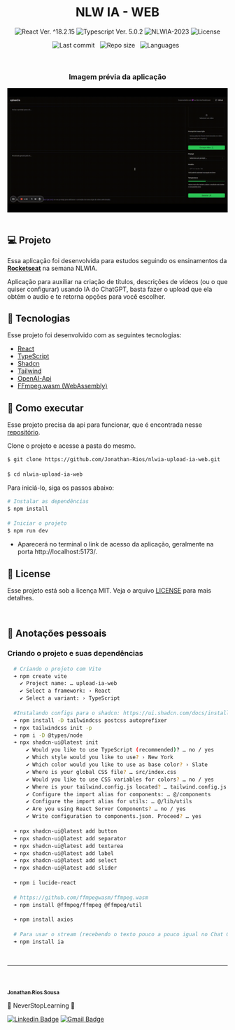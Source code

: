 <h1 align="center">NLW IA - WEB</h1>

<p align="center">
  <img 
    src="https://img.shields.io/badge/React-%5E18.2.15-blue" 
    alt="React Ver. ^18.2.15"
  />
  <img 
    src="https://img.shields.io/badge/Typescript-%5E5.0.2-blue"
    alt="Typescript Ver. 5.0.2" 
  />
  <img
    src="https://img.shields.io/badge/NLWIA-2023-green" 
    alt="NLWIA-2023"
  />
  <img 
    alt="License"
    src="https://img.shields.io/static/v1?label=license&message=MIT&color=E51C44&labelColor=0A1033"
  />
</p>

<div align="center">

  ![Last commit](https://img.shields.io/github/last-commit/Jonathan-Rios/nlwia-upload-ia-web?color=4DA1CD 'Last commit') &nbsp;
  ![Repo size](https://img.shields.io/github/repo-size/Jonathan-Rios/nlwia-upload-ia-web?color=4DA1CD 'Repo size') &nbsp;
  ![Languages](https://img.shields.io/github/languages/count/Jonathan-Rios/nlwia-upload-ia-web?color=4DA1CD 'Languages') &nbsp;
  
</div>

<br>

<h3 align="center">Imagem prévia da aplicação</h3>
 
<div align="center">
  <img src=".github/project-preview.gif?style=flat" alt="Cover" />
</div>

<br>

## 💻 Projeto
Essa aplicação foi desenvolvida para estudos seguindo os ensinamentos da **[Rocketseat](https://www.rocketseat.com.br/)** na semana NLWIA.

Aplicação para auxiliar na criação de títulos, descrições de vídeos (ou o que quiser configurar) usando IA do ChatGPT, basta fazer o upload que ela obtém o audio e te retorna opções para você escolher.

## 🧪 Tecnologias

Esse projeto foi desenvolvido com as seguintes tecnologias:

- [React](https://reactjs.org)
- [TypeScript](https://www.typescriptlang.org/)
- [Shadcn](https://ui.shadcn.com/)
- [Tailwind](https://tailwindcss.com/)
- [OpenAI-Api](https://openai.com/)
- [FFmpeg.wasm (WebAssembly)](https://github.com/ffmpegwasm/ffmpeg.wasm)


## 🚀 Como executar
Esse projeto precisa da api para funcionar, que é encontrada nesse [repositório](https://github.com/Jonathan-Rios/nlwia-upload-ia-api.git).

Clone o projeto e acesse a pasta do mesmo.

```bash
$ git clone https://github.com/Jonathan-Rios/nlwia-upload-ia-web.git

$ cd nlwia-upload-ia-web
```

Para iniciá-lo, siga os passos abaixo:
```bash
# Instalar as dependências
$ npm install

# Iniciar o projeto
$ npm run dev
```
- Aparecerá no terminal o link de acesso da aplicação, geralmente na porta http://localhost:5173/.

## 📝 License

Esse projeto está sob a licença MIT. Veja o arquivo [LICENSE](./LICENSE.md) para mais detalhes.

<br />


## 📓 Anotações pessoais

<h3>Criando o projeto e suas dependências </h3>

```bash
  # Criando o projeto com Vite
  ➜ npm create vite
    ✔ Project name: … upload-ia-web
    ✔ Select a framework: › React
    ✔ Select a variant: › TypeScript

  #Instalando configs para o shadcn: https://ui.shadcn.com/docs/installation/vite
  ➜ npm install -D tailwindcss postcss autoprefixer
  ➜ npx tailwindcss init -p
  ➜ npm i -D @types/node
  ➜ npx shadcn-ui@latest init
      ✔ Would you like to use TypeScript (recommended)? … no / yes
      ✔ Which style would you like to use? › New York
      ✔ Which color would you like to use as base color? › Slate
      ✔ Where is your global CSS file? … src/index.css
      ✔ Would you like to use CSS variables for colors? … no / yes
      ✔ Where is your tailwind.config.js located? … tailwind.config.js
      ✔ Configure the import alias for components: … @/components
      ✔ Configure the import alias for utils: … @/lib/utils
      ✔ Are you using React Server Components? … no / yes
      ✔ Write configuration to components.json. Proceed? … yes
      
  ➜ npx shadcn-ui@latest add button
  ➜ npx shadcn-ui@latest add separator
  ➜ npx shadcn-ui@latest add textarea
  ➜ npx shadcn-ui@latest add label
  ➜ npx shadcn-ui@latest add select
  ➜ npx shadcn-ui@latest add slider
  
  ➜ npm i lucide-react

  # https://github.com/ffmpegwasm/ffmpeg.wasm
  ➜ npm install @ffmpeg/ffmpeg @ffmpeg/util
  
  ➜ npm install axios

  # Para usar o stream (recebendo o texto pouco a pouco igual no Chat GPT, tem que configurar na api e front)
  ➜ npm install ia
```   
<br />
 

---
<br />

<a href="https://github.com/Jonathan-Rios">
 <img src="https://github.com/Jonathan-Rios.png" width="100px;" alt="" />
 <br />
 <sub><b>Jonathan Rios Sousa</b></sub></a>

💠 NeverStopLearning 💠

[![Linkedin Badge](https://img.shields.io/badge/-Jonathan-blue?style=flat-square&logo=Linkedin&logoColor=white&link=https://www.linkedin.com/in/jonathan-rios-sousa-19b3431b6/)](https://www.linkedin.com/in/jonathan-rios-sousa-19b3431b6/) 
[![Gmail Badge](https://img.shields.io/badge/-jonathan.riosousa@gmail.com-c14438?style=flat-square&logo=Gmail&logoColor=white&link=mailto:jonathan.riosousa@gmail.com)](mailto:jonathan.riosousa@gmail.com)